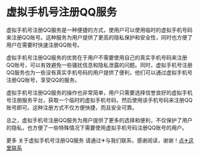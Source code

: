 # 虚拟手机号注册QQ服务

虚拟手机号注册QQ服务是一种便捷的方式，使用户可以使用临时的虚拟手机号码来注册QQ账号。这种服务为用户提供了更高的隐私保护和安全性，同时也方便了用户在需要时快速注册QQ账号。

虚拟手机号注册QQ服务的优势在于用户不需要使用自己的真实手机号码来注册QQ账号，可以有效避免一些骚扰信息和隐私泄露的问题。同时，虚拟手机号注册QQ服务也为一些没有真实手机号码的用户提供了便利，他们可以通过虚拟手机号注册QQ账号，享受QQ的服务。

虚拟手机号注册QQ服务的操作也非常简单，用户只需要选择信誉良好的虚拟手机号注册服务平台，获取一个临时的虚拟手机号码，然后使用该手机号码来注册QQ账号即可。这种注册方式不仅方便快捷，而且安全可靠。

总之，虚拟手机号注册QQ服务为用户提供了更多的选择和便利，不仅保护了用户的隐私，也方便了一些特殊情况下需要使用虚拟手机号码注册QQ账号的用户。

更多 关于虚拟手机号注册QQ服务 请通过✈与我们联系，感谢阅读，谢谢！[点✈这里联系](https://gg.k02.cc)